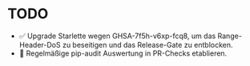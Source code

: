 # TODO

- ✅ Upgrade Starlette wegen GHSA-7f5h-v6xp-fcq8, um das Range-Header-DoS zu beseitigen und das Release-Gate zu entblocken.
- 🔄 Regelmäßige pip-audit Auswertung in PR-Checks etablieren.
